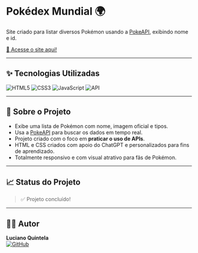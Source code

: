 # Pokédex Mundial 🌍

Site criado para listar diversos Pokémon usando a [PokeAPI](https://pokeapi.co/), exibindo nome e id.

[🔗 Acesse o site aqui!](https://lucianoquintela.github.io/api-pokedex-mundial/)

---

## ✨ Tecnologias Utilizadas

![HTML5](https://img.shields.io/badge/HTML5-E34F26?style=for-the-badge&logo=html5&logoColor=white)
![CSS3](https://img.shields.io/badge/CSS3-1572B6?style=for-the-badge&logo=css3&logoColor=white)
![JavaScript](https://img.shields.io/badge/JavaScript-F7DF1E?style=for-the-badge&logo=javascript&logoColor=black)
![API](https://img.shields.io/badge/API-PokeAPI-2a75bb?style=for-the-badge&logo=pokemon)

---

## 📜 Sobre o Projeto

- Exibe uma lista de Pokémon com nome, imagem oficial e tipos.
- Usa a [PokeAPI](https://pokeapi.co/) para buscar os dados em tempo real.
- Projeto criado com o foco em **praticar o uso de APIs**.
- HTML e CSS criados com apoio do ChatGPT e personalizados para fins de aprendizado.
- Totalmente responsivo e com visual atrativo para fãs de Pokémon.

---

## 📈 Status do Projeto

> ✅ Projeto concluído!

---

<!--
## 📷 Preview Responsivo

<div align="center">
  <img src="assets/preview-desktop.png" alt="Preview Desktop" width="80%" />
  <br><br>
  <img src="assets/preview-mobile.png" alt="Preview Mobile" width="40%" />
</div>
-->


## 👨‍💻 Autor

**Luciano Quintela**  
[![GitHub](https://img.shields.io/badge/GitHub-000?style=for-the-badge&logo=github&logoColor=white)](https://github.com/lucianoquintela)
